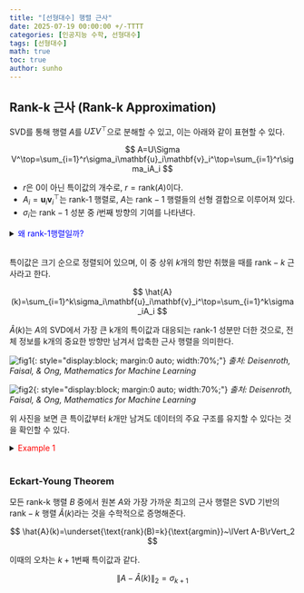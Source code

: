 ```yaml
---
title: "[선형대수] 행렬 근사"
date: 2025-07-19 00:00:00 +/-TTTT
categories: [인공지능 수학, 선형대수]
tags: [선형대수]
math: true
toc: true
author: sunho
---
```


## Rank-k 근사 (Rank-k Approximation)

SVD를 통해 행렬 $A$를 $U\Sigma V^\top$으로 분해할 수 있고, 이는 아래와 같이 표현할 수 있다.

$$
A=U\Sigma V^\top=\sum_{i=1}^r\sigma_i\mathbf{u}_i\mathbf{v}_i^\top=\sum_{i=1}^r\sigma_iA_i
$$

- $r$은 $0$이 아닌 특이값의 개수로, $r=\text{rank}(A)$이다.
- $A_i=\mathbf{u}_i\mathbf{v}_i^\top$는 rank-1 행렬로, $A$는 $\text{rank}-1$ 행렬들의 선형 결합으로 이루어져 있다.
- $\sigma_i$는 $\text{rank}-1$ 성분 중 $i$번째 방향의 기여를 나타낸다.

<details>
<summary><font color='#0000FF'>왜 rank-1행렬일까?</font></summary>
<div markdown="1">

$A_i=\mathbf{u}_i\mathbf{v}_i^\top$는 단순히 두 벡터의 외적으로 표현되는 행렬이다.

두 벡터의 외적은 두 벡터의 수직인 벡터이고, 하나의 방향성만 가지기 때문에 $\text{rank}(A)=1$이다.

아래와 같이 직접 계산해보면, $A$의 각 행은 단순히 첫 번째 행의 상수배이기 때문에 $\text{rank}(A)=1$인 것을 알 수 있다.
 
$$
A=\mathbf{u}\mathbf{v}^\top
~\rightarrow~
\begin{bmatrix}1\\3\\5\end{bmatrix}\begin{bmatrix}2&4&6\end{bmatrix}
=\begin{bmatrix}2&4&6\\6&12&18\\10&20&30\end{bmatrix}
$$

Rank는 더한다고 유지되지 않으며, 일반적으로 증가한다.

$$
A=\begin{bmatrix}1&0\\0&0\end{bmatrix}~,~
B=\begin{bmatrix}0&0\\0&1\end{bmatrix}
~\to~
A+B=\begin{bmatrix}1&0\\0&1\end{bmatrix}
$$

따라서 $A$를 여러 개의 $\text{rank}-1$ 행렬의 합으로 볼 수 있다.

---

</div>
</details>
<br>

특이값은 크기 순으로 정렬되어 있으며, 이 중 상위 $k$개의 항만 취했을 때를 $\text{rank}-k$ 근사라고 한다.

$$
\hat{A}(k)=\sum_{i=1}^k\sigma_i\mathbf{u}_i\mathbf{v}_i^\top=\sum_{i=1}^k\sigma_iA_i
$$

$\hat{A}(k)$는 $A$의 SVD에서 가장 큰 k개의 특이값과 대응되는 rank-1 성분만 더한 것으로, 전체 정보를 k개의 중요한 방향만 남겨서 압축한 근사 행렬을 의미한다.

![fig1](mlm/18-1.png){: style="display:block; margin:0 auto; width:70%;"}
_출처: Deisenroth, Faisal, & Ong, <i>Mathematics for Machine Learning</i>_

![fig2](mlm/18-1.png){: style="display:block; margin:0 auto; width:70%;"}
_출처: Deisenroth, Faisal, & Ong, <i>Mathematics for Machine Learning</i>_

위 사진을 보면 큰 특이값부터 $k$개만 남겨도 데이터의 주요 구조를 유지할 수 있다는 것을 확인할 수 있다.

<details>
<summary><font color='#FF0000'>Example 1</font></summary>
<div markdown="1">

$$
A=\begin{bmatrix}3&2&2\\2&3&-2\end{bmatrix}
$$

---

먼저 $A$에 대해 SVD를 수행하여 $U$와 $V$ 행렬을 얻는다.

$$
U=\frac{1}{\sqrt2}\begin{bmatrix}1&-1\\1&1\end{bmatrix}~~,~~
V=\frac{1}{\sqrt2}\begin{bmatrix}1&-\frac{1}{3}&-\frac{2\sqrt2}{3}\\1&\frac{1}{3}&\frac{2\sqrt2}{3}\\0&\frac{4}{3}&\frac{\sqrt2}{3}\end{bmatrix}
$$

$A$에 대한 $\text{rank}-1$ 근사는 아래의 식으로 얻을 수 있다.

$$
A_1=\sigma_1\mathbf{u}_1\mathbf{v}_1^\top=
5\cdot\frac{1}{2}\begin{bmatrix}1\\1\end{bmatrix}\begin{bmatrix}1&1&0\end{bmatrix}=\frac{5}{2}\begin{bmatrix}1&1&0\\1&1&0\end{bmatrix}
$$

</div>
</details>
<br>

### Eckart-Young Theorem

모든 rank-k 행렬 $B$ 중에서 원본 $A$와 가장 가까운 최고의 근사 행렬은 SVD 기반의 $\text{rank}-k$ 행렬 $\hat{A}(k)$라는 것을 수학적으로 증명해준다.

$$
\hat{A}(k)=\underset{\text{rank}(B)=k}{\text{argmin}}~\lVert A-B\rVert_2
$$

이때의 오차는 $k+1$번째 특이값과 같다.

$$
\lVert A-\hat{A}(k)\rVert_2=\sigma_{k+1}
$$
